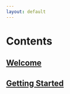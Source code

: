 ```yaml
---
layout: default
---
```



# Contents

## [Welcome](posts/welcome)
## [Getting Started](posts/getting-started)
